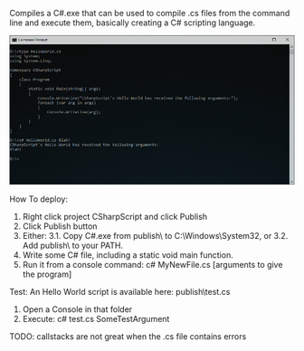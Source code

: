 Compiles a C#.exe that can be used to compile .cs files from the command line
and execute them, basically creating a C# scripting language.

!["Hello World"](doc/images/cmd_hello_world.png)

How To deploy:

1. Right click project CSharpScript and click Publish
2. Click Publish button
3. Either:
   3.1. Copy C#.exe from publish\ to C:\Windows\System32, or
   3.2. Add publish\ to your PATH.
4. Write some C# file, including a static void main function.
5. Run it from a console command: c# MyNewFile.cs [arguments to give the program]

Test:
An Hello World script is available here: publish\test.cs

1. Open a Console in that folder
2. Execute: c# test.cs SomeTestArgument

TODO:
callstacks are not great when the .cs file contains errors
